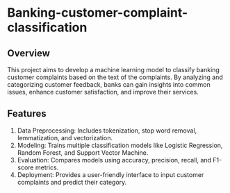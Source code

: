 # Banking-customer-complaint-classification
## Overview

This project aims to develop a machine learning model to classify banking customer complaints based on the text of the complaints. By analyzing and categorizing customer feedback, banks can gain insights into common issues, enhance customer satisfaction, and improve their services.

## Features

1) Data Preprocessing: Includes tokenization, stop word removal, lemmatization, and vectorization.
2) Modeling: Trains multiple classification models like Logistic Regression, Random Forest, and Support Vector Machine.
3) Evaluation: Compares models using accuracy, precision, recall, and F1-score metrics.
4) Deployment: Provides a user-friendly interface to input customer complaints and predict their category.
